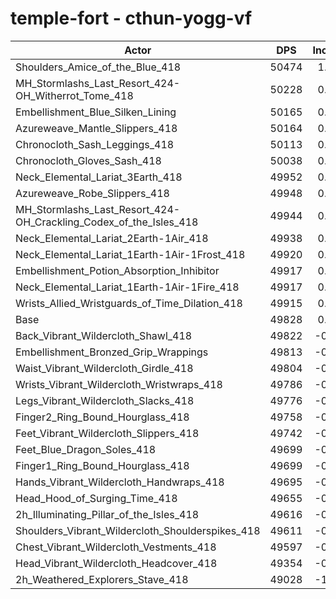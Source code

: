 # temple-fort - cthun-yogg-vf
| Actor | DPS | Increase |
|---|:---:|:---:|
|Shoulders_Amice_of_the_Blue_418|50474|1.30%|
|MH_Stormlashs_Last_Resort_424-OH_Witherrot_Tome_418|50228|0.80%|
|Embellishment_Blue_Silken_Lining|50165|0.68%|
|Azureweave_Mantle_Slippers_418|50164|0.67%|
|Chronocloth_Sash_Leggings_418|50113|0.57%|
|Chronocloth_Gloves_Sash_418|50038|0.42%|
|Neck_Elemental_Lariat_3Earth_418|49952|0.25%|
|Azureweave_Robe_Slippers_418|49948|0.24%|
|MH_Stormlashs_Last_Resort_424-OH_Crackling_Codex_of_the_Isles_418|49944|0.23%|
|Neck_Elemental_Lariat_2Earth-1Air_418|49938|0.22%|
|Neck_Elemental_Lariat_1Earth-1Air-1Frost_418|49920|0.18%|
|Embellishment_Potion_Absorption_Inhibitor|49917|0.18%|
|Neck_Elemental_Lariat_1Earth-1Air-1Fire_418|49917|0.18%|
|Wrists_Allied_Wristguards_of_Time_Dilation_418|49915|0.17%|
|Base|49828|0.00%|
|Back_Vibrant_Wildercloth_Shawl_418|49822|-0.01%|
|Embellishment_Bronzed_Grip_Wrappings|49813|-0.03%|
|Waist_Vibrant_Wildercloth_Girdle_418|49804|-0.05%|
|Wrists_Vibrant_Wildercloth_Wristwraps_418|49786|-0.08%|
|Legs_Vibrant_Wildercloth_Slacks_418|49776|-0.10%|
|Finger2_Ring_Bound_Hourglass_418|49758|-0.14%|
|Feet_Vibrant_Wildercloth_Slippers_418|49742|-0.17%|
|Feet_Blue_Dragon_Soles_418|49699|-0.26%|
|Finger1_Ring_Bound_Hourglass_418|49699|-0.26%|
|Hands_Vibrant_Wildercloth_Handwraps_418|49695|-0.27%|
|Head_Hood_of_Surging_Time_418|49655|-0.35%|
|2h_Illuminating_Pillar_of_the_Isles_418|49616|-0.43%|
|Shoulders_Vibrant_Wildercloth_Shoulderspikes_418|49611|-0.44%|
|Chest_Vibrant_Wildercloth_Vestments_418|49597|-0.46%|
|Head_Vibrant_Wildercloth_Headcover_418|49354|-0.95%|
|2h_Weathered_Explorers_Stave_418|49028|-1.61%|
